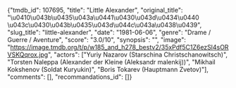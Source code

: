 {"tmdb_id": 107695, "title": "Little Alexander", "original_title": "\u0410\u043b\u0435\u043a\u0441\u0430\u043d\u0434\u0440 \u043c\u0430\u043b\u0435\u043d\u044c\u043a\u0438\u0439", "slug_title": "little-alexander", "date": "1981-06-06", "genre": "Drame / Guerre / Aventure", "score": "3.0/10", "synopsis": "", "image": "https://image.tmdb.org/t/p/w185_and_h278_bestv2/35xPdf5C1Z6ezSl4sORVSKQqrox.jpg", "actors": ["Yuriy Nazarov (Starschina Christschanowitsch)", "Torsten Naleppa (Alexander der Kleine (Aleksandr malenkij))", "Mikhail Kokshenov (Soldat Kuryukin)", "Boris Tokarev (Hauptmann Zvetov)"], "comments": [], "recommandations_id": []}
